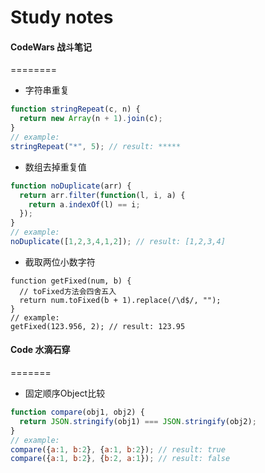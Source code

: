 Study notes
========

#### CodeWars 战斗笔记 
========

- 字符串重复

```javascript
function stringRepeat(c, n) {
  return new Array(n + 1).join(c);
}
// example:
stringRepeat("*", 5); // result: *****
```

- 数组去掉重复值

```javascript
function noDuplicate(arr) {
  return arr.filter(function(l, i, a) {
    return a.indexOf(l) == i;
  });
}
// example:
noDuplicate([1,2,3,4,1,2]); // result: [1,2,3,4]
```

- 截取两位小数字符

```javascrip
function getFixed(num, b) {
  // toFixed方法会四舍五入
  return num.toFixed(b + 1).replace(/\d$/, "");
}
// example:
getFixed(123.956, 2); // result: 123.95
```

#### Code 水滴石穿
=======

- 固定顺序Object比较

```javascript
function compare(obj1, obj2) {
  return JSON.stringify(obj1) === JSON.stringify(obj2);
}
// example:
compare({a:1, b:2}, {a:1, b:2}); // result: true
compare({a:1, b:2}, {b:2, a:1}); // result: false
```
